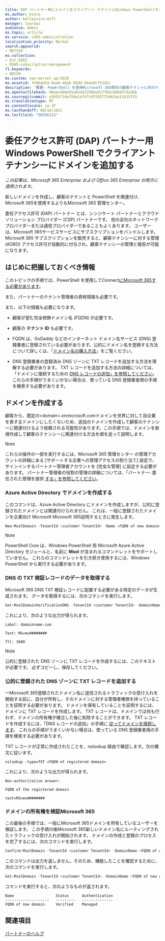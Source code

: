```yaml
---
title: DAP パートナー用にドメインをクライアント テナントにWindows PowerShellする
ms.author: kvice
author: kelleyvice-msft
manager: laurawi
audience: Admin
ms.topic: article
ms.service: o365-administration
localization_priority: Normal
search.appverid:
- MET150
ms.collection:
- Ent_O365
- M365-subscription-management
f1.keywords:
- NOCSH
ms.custom: seo-marvel-apr2020
ms.assetid: f49b4d24-9aa0-48a6-95dd-6bae9cf53d2c
description: '概要: PowerShell を使用Microsoft 365既存の顧客テナントに別のドメイン名を追加します。'
ms.openlocfilehash: 90eec48de55a01dd2298bed1ff0dc068d57da3bb
ms.sourcegitcommit: e269371de759a1a747c9f292775463aa11415f25
ms.translationtype: MT
ms.contentlocale: ja-JP
ms.lasthandoff: 08/16/2021
ms.locfileid: "58356122"
---
```

# <a name="add-a-domain-to-a-client-tenancy-with-windows-powershell-for-delegated-access-permission-dap-partners"></a>委任アクセス許可 (DAP) パートナー用 Windows PowerShell でクライアント テナンシーにドメインを追加する

*この記事は、Microsoft 365 Enterprise および Office 365 Enterprise の両方に適用されます。*

新しいドメインを作成し、顧客のテナントと PowerShell を関連付け、Microsoft 365を使用するよりもMicrosoft 365 管理センター。

委任アクセス許可 (DAP) パートナー とは、シンジケート パートナーとクラウド ソリューション プロバイダー (CSP) パートナーです。 他の会社のネットワーク プロバイダーまたは通信プロバイダーであることもよくあります。 ユーザーは、Microsoft 365サービスサービスにサブスクリプションをバンドルします。 Microsoft 365 サブスクリプションを販売すると、顧客テナンシーに対する管理 (AOBO) アクセス許可が自動的に付与され、顧客テナンシーの管理と報告が可能になります。
## <a name="what-do-you-need-to-know-before-you-begin"></a>はじめに把握しておくべき情報

このトピックの手順では、PowerShell を使用してConnect[にMicrosoft 365する必要があります](connect-to-microsoft-365-powershell.md)。

また、パートナーのテナント管理者の資格情報も必要です。

また、以下の情報も必要になります。

- 顧客が望む完全修飾ドメイン名 (FQDN) が必要です。

- 顧客の **テナント ID** も必要です。

- FQDN は、GoDaddy などのインターネット ドメイン名サービス (DNS) 登録業者に登録されている必要があります。公的にドメイン名を登録する方法について詳しくは、「[ドメイン名の購入方法](../admin/get-help-with-domains/buy-a-domain-name.md)」をご覧ください。

- DNS 登録業者の登録済み DNS ゾーンに TXT レコードを追加する方法を理解する必要があります。 TXT レコードを追加する方法の詳細については、「ドメインに接続するための [DNS レコードの追加」を参照してください](../admin/get-help-with-domains/create-dns-records-at-any-dns-hosting-provider.md)。 これらの手順がうまくいかない場合は、使っている DNS 登録業者用の手順を検索する必要があります。

## <a name="create-domains"></a>ドメインを作成する

 顧客から、既定の\<domain>.onmicrosoft.comドメインを世界に対して自企業を表す主ドメインにしたくないため、追加のドメインを作成して顧客のテナンシーに関連付けるよう依頼される可能性があります。この手順では、ドメインを新規作成して顧客のテナンシーに関連付ける方法を順を追って説明します。

> [!NOTE]
> これらの操作の一部を実行するには、Microsoft 365 管理センター の管理アカウントの詳細にある [サポートする企業への管理アクセスの割り当て] 設定で、サインインするパートナー管理者アカウントを [完全な管理] に設定する必要があります。 パートナー管理者の役割の管理の詳細については、「パートナー: 委任された管理を提供 [する」を参照してください](https://go.microsoft.com/fwlink/p/?LinkId=532435)。

### <a name="create-the-domain-in-azure-active-directory"></a>Azure Active Directory でドメインを作成する

このコマンドは、Azure Active Directory にドメインを作成しますが、公的に登録されたドメインとは関連付けられません。 これは、一般に登録されたドメインを企業向け Microsoft Microsoft 365証明するときに発生します。

```powershell
New-MsolDomain -TenantId <customer TenantId> -Name <FQDN of new domain>
```

> [!NOTE]
> PowerShell Core は、Windows PowerShell 用 Microsoft Azure Active Directory モジュールと、名前に **Msol** が含まれるコマンドレットをサポートしていません。 これらのコマンドレットを引き続き使用するには、Windows PowerShell から実行する必要があります。

### <a name="get-the-data-for-the-dns-txt-verification-record"></a>DNS の TXT 検証レコードのデータを取得する

 Microsoft 365 DNS TXT 検証レコードに配置する必要がある特定のデータが生成されます。 データを取得するには、次のコマンドを実行します。

```powershell
Get-MsolDomainVerificationDNS -TenantId <customer TenantId> -DomainName <FQDN of new domain> -Mode DnsTxtRecord
```

これにより、次のような出力が得られます。

 `Label: domainname.com`

 `Text: MS=ms########`

 `Ttl: 3600`

> [!NOTE]
> 公的に登録された DNS ゾーンに TXT レコードを作成するには、このテキストが必要です。 必ずコピーし、保存してください。

### <a name="add-a-txt-record-to-the-publically-registered-dns-zone"></a>公的に登録された DNS ゾーンに TXT レコードを追加する

一Microsoft 365登録されたドメイン名に送信されるトラフィックの受け入れを開始する前に、自分が所有し、そのドメインに対する管理者権限を持っていることを証明する必要があります。 ドメインを保有していることを証明するには、ドメインに TXT レコードを作成します。 TXT レコードは、ドメインでは何も行わず、ドメインの所有権が確立した後に削除することができます。 TXT レコードを作成するには、「DNS レコードの追加」の手順に [従ってドメインを接続します](../admin/get-help-with-domains/create-dns-records-at-any-dns-hosting-provider.md)。 これらの手順がうまくいかない場合は、使っている DNS 登録業者用の手順を検索する必要があります。

TXT レコードが正常に作成されたことを、nslookup 経由で確認します。次の構文に従います。

```console
nslookup -type=TXT <FQDN of registered domain>
```

これにより、次のような出力が得られます。

 `Non-authoritative answer:`

 `FQDN of the registered domain`

 `text=MS=ms########`

### <a name="validate-domain-ownership-in-microsoft-365"></a>ドメインの所有権を検証Microsoft 365

この最後の手順では、一般にMicrosoft 365ドメインを所有しているユーザーを検証します。 この手順の後Microsoft 365新しいドメイン名にルーティングされたトラフィックの受け入れが開始されます。 ドメインの作成と登録のプロセスを完了するには、次のコマンドを実行します。

```powershell
Confirm-MsolDomain -TenantId <customer TenantId> -DomainName <FQDN of new domain>
```

このコマンドは出力を返しません。そのため、機能したことを確認するために、次のコマンドを実行します。

```powershell
Get-MsolDomain -TenantId <customer TenantId> -DomainName <FQDN of new domain>
```

コマンドを実行すると、次のようなものが返されます。

```console
Name                   Status      Authentication
--------------------   ---------   --------------
FQDN of new domain     Verified    Managed
```

## <a name="see-also"></a>関連項目

[パートナーのヘルプ](https://go.microsoft.com/fwlink/p/?LinkID=533477)
